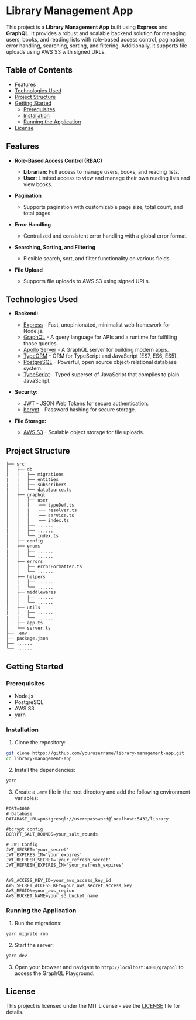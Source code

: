 # Library Management App

This project is a **Library Management App** built using **Express** and **GraphQL**. It provides a robust and scalable backend solution for managing users, books, and reading lists with role-based access control, pagination, error handling, searching, sorting, and filtering. Additionally, it supports file uploads using AWS S3 with signed URLs.

## Table of Contents

-   [Features](#features)
-   [Technologies Used](#technologies-used)
-   [Project Structure](#project-structure)
-   [Getting Started](#getting-started)
    -   [Prerequisites](#prerequisites)
    -   [Installation](#installation)
    -   [Running the Application](#running-the-application)
-   [License](#license)

## Features

-   **Role-Based Access Control (RBAC)**

    -   **Librarian:** Full access to manage users, books, and reading lists.
    -   **User:** Limited access to view and manage their own reading lists and view books.

-   **Pagination**

    -   Supports pagination with customizable page size, total count, and total pages.

-   **Error Handling**

    -   Centralized and consistent error handling with a global error format.

-   **Searching, Sorting, and Filtering**

    -   Flexible search, sort, and filter functionality on various fields.

-   **File Upload**
    -   Supports file uploads to AWS S3 using signed URLs.

## Technologies Used

-   **Backend:**

    -   [Express](https://expressjs.com/) - Fast, unopinionated, minimalist web framework for Node.js.
    -   [GraphQL](https://graphql.org/) - A query language for APIs and a runtime for fulfilling those queries.
    -   [Apollo Server](https://www.apollographql.com/docs/apollo-server/) - A GraphQL server for building modern apps.
    -   [TypeORM](https://typeorm.io/) - ORM for TypeScript and JavaScript (ES7, ES6, ES5).
    -   [PostgreSQL](https://www.postgresql.org/) - Powerful, open source object-relational database system.
    -   [TypeScript](https://www.typescriptlang.org/) - Typed superset of JavaScript that compiles to plain JavaScript.

-   **Security:**

    -   [JWT](https://jwt.io/) - JSON Web Tokens for secure authentication.
    -   [bcrypt](https://www.npmjs.com/package/bcrypt) - Password hashing for secure storage.

-   **File Storage:**
    -   [AWS S3](https://aws.amazon.com/s3/) - Scalable object storage for file uploads.

## Project Structure

```plaintext
├── src
│   ├── db
|   |   ├── migrations
|   |   ├── entities
|   |   ├── subscribers
|   |   └── dataSource.ts
│   ├── graphql
│   │   ├── user
│   │   |   ├── typeDef.ts
│   │   |   ├── resolver.ts
│   │   |   ├── service.ts
│   │   |   └── index.ts
│   │   ├── ......
|   |   ├── ......
│   │   └── index.ts
│   ├── config
│   ├── enums
|   |   ├── ......
|   |   └── ......
│   ├── errors
│   |   ├── errorFormatter.ts
│   |   └── ......
│   ├── helpers
│   |   ├── ......
│   |   └── ......
│   ├── middlewares
│   |   ├── ......
|   |   └── ......
│   ├── utils
|   |   ├── ......
|   |   └── ......
│   ├── app.ts
│   └── server.ts
├── .env
├── package.json
├── ......
└── ......
```

## Getting Started

### Prerequisites

-   Node.js
-   PostgreSQL
-   AWS S3
-   yarn

### Installation

1. Clone the repository:

```bash
git clone https://github.com/yourusername/library-management-app.git
cd library-management-app
```

2. Install the dependencies:

```bash
yarn
```

3. Create a `.env` file in the root directory and add the following environment variables:

```plaintext
PORT=4000
# Database
DATABASE_URL=postgresql://user:password@localhost:5432/library

#bcrypt config
BCRYPT_SALT_ROUNDS=your_salt_rounds

# JWT Config
JWT_SECRET='your_secret'
JWT_EXPIRES_IN='your_expires'
JWT_REFRESH_SECRET='your_refresh_secret'
JWT_REFRESH_EXPIRES_IN='your_refresh_expires'


AWS_ACCESS_KEY_ID=your_aws_access_key_id
AWS_SECRET_ACCESS_KEY=your_aws_secret_access_key
AWS_REGION=your_aws_region
AWS_BUCKET_NAME=your_s3_bucket_name
```

### Running the Application

1. Run the migrations:

```bash
yarn migrate:run
```

2. Start the server:

```bash
yarn dev
```

3. Open your browser and navigate to `http://localhost:4000/graphql` to access the GraphQL Playground.

## License

This project is licensed under the MIT License - see the [LICENSE](https://opensource.org/license/MIT) file for details.
